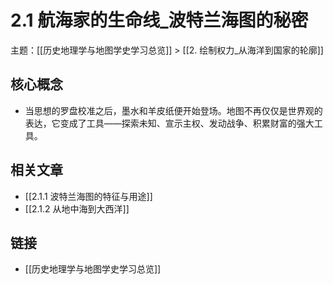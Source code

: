 # 2.1 航海家的生命线_波特兰海图的秘密

主题：[[历史地理学与地图学史学习总览]] > [[2. 绘制权力_从海洋到国家的轮廓]]

## 核心概念

- 当思想的罗盘校准之后，墨水和羊皮纸便开始登场。地图不再仅仅是世界观的表达，它变成了工具——探索未知、宣示主权、发动战争、积累财富的强大工具。

## 相关文章

- [[2.1.1 波特兰海图的特征与用途]]
- [[2.1.2 从地中海到大西洋]]

## 链接

- [[历史地理学与地图学史学习总览]]
